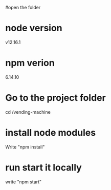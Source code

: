 #open the folder

# node version
  v12.16.1

# npm verion 
  6.14.10

# Go to the project folder
  cd /vending-machine
 
# install node modules 
  Write "npm install"

# run start it locally
  write "npm start"
